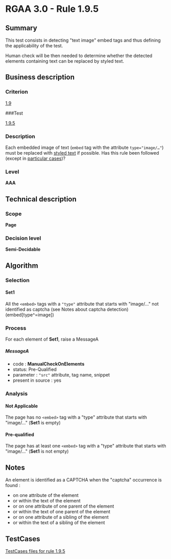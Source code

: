 # RGAA 3.0 -  Rule 1.9.5

## Summary

This test consists in detecting "text image" embed tags and thus defining the applicability of the test.

Human check will be then needed to determine whether the detected elements containing text can be replaced by styled text.

## Business description

### Criterion

[1.9](http://asqatasun.github.io/RGAA--3.0--EN/RGAA3.0_Criteria_English_version_v1.html#crit-1-9)

###Test

[1.9.5](http://asqatasun.github.io/RGAA--3.0--EN/RGAA3.0_Criteria_English_version_v1.html#test-1-9-5)

### Description
Each embedded image of
    text (<code>embed</code> tag with the attribute <code>type="image/…"</code>)
    must be replaced with <a href="http://asqatasun.github.io/RGAA--3.0--EN/RGAA3.0_Glossary_English_version_v1.html#mTexteStyle">styled
  text</a> if possible. Has this rule been followed (except in <a title="Particular cases for criterion 1.9" href="http://asqatasun.github.io/RGAA--3.0--EN/RGAA3.0_Particular_cases_English_version_v1.html#cpCrit1-9">particular cases</a>)? 


### Level

**AAA**

## Technical description

### Scope

**Page**

### Decision level

**Semi-Decidable**

## Algorithm

### Selection

#### Set1

All the `<embed>` tags with a `"type"` attribute that starts with "image/..."  not identified as captcha (see Notes about captcha detection)  (embed[type^=image])

### Process

For each element of **Set1**, raise a MessageA

##### MessageA 

-    code : **ManualCheckOnElements** 
-    status: Pre-Qualified
-    parameter : `"src"` attribute, tag name, snippet
-    present in source : yes

### Analysis

#### Not Applicable

The page has no `<embed>` tag with a "type" attribute that starts with "image/..." (**Set1** is empty)

#### Pre-qualified

The page has at least one `<embed>` tag with a "type" attribute that starts with "image/..." (**Set1** is not empty)

## Notes

An element is identified as a CAPTCHA when the "captcha" occurrence is found :

- on one attribute of the element
- or within the text of the element
- or on one attribute of one parent of the element
- or within the text of one parent of the element
- or on one attribute of a sibling of the element
- or within the text of a sibling of the element



##  TestCases 

[TestCases files for rule 1.9.5](https://gitlab.com/asqatasun/Asqatasun/-/tree/master/rules/rules-rgaa3.0/src/test/resources/testcases/rgaa30/Rgaa30Rule010905/) 


